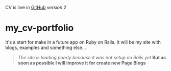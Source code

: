 CV is live in [GitHub](https://kseniiamarkiv.github.io/my_cv-portfolio/) *version 2*

# my_cv-portfolio
It's a start for make in a future app on Ruby on Rails. It will be my site with blogs, examples and something else...

> <em>The site is loading poorly because it was not setup on Rails yet</em> <b>But as soon as possible I will improve it for create new Page Blogs</b>